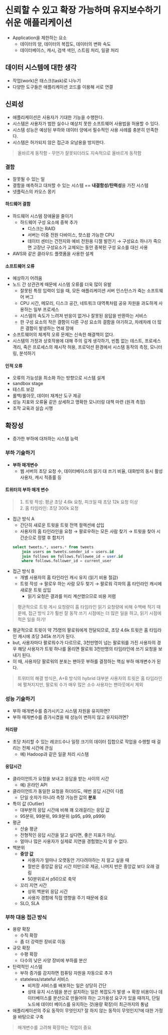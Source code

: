 # 신뢰할 수 있고 확장 가능하며 유지보수하기 쉬운 애플리케이션
* Application을 제한하는 요소
  * 데이터의 양, 데이터의 복잡도, 데이터의 변화 속도
  * 데이터베이스, 캐시, 검색 색인, 스트림 처리, 일괄 처리
## 데이터 시스템에 대한 생각
* 작업(work)은 태스크(task)로 나누기
* 다양한 도구들은 애플리케이션 코드를 이용해 서로 연결

## 신뢰성
* 애플리케이션은 사용자가 기대한 기능을 수행한다.
* 시스템은 사용자가 범한 실수나 예상치 못한 소프트웨어 사용법을 허용할 수 있다.
* 시스템 성능은 예상된 부하와 데이터 양에서 필수적인 사용 사례를 충분히 만족한다.
* 시스템은 허가되지 않은 접근과 오남용을 방지한다.
> 올바르게 동작함 - 무언가 잘못되더라도 지속적으로 올바르게 동작함
### 결함
* 잘못될 수 있는 일
* 결함을 예측하고 대처할 수 있는 시스템 == **내결함성/탄력성**을 가진 시스템
* 넷플릭스의 카오스 몽키
#### 하드웨어 결함
* 하드웨어 시스템 장애율을 줄이기
  * 하드웨어 구성 요소에 중복 추가
    * 디스크는 RAID
    * 서버는 이중 전원 다바이스, 핫스왑 가능한 CPU
    * 데이터 센터는 건전지와 예비 전원용 디젤 발전기
  → 구성요소 하나가 죽으면 고장난 구성요소가 교체되는 동안 중복된 구성 요소를 대신 사용
* AWS와 같은 클라우드 플랫폼을 사용한 설계
#### 소프트웨어 오류
* 예상하기 어려움
* 노드 간 상관관계 때문에 시스템 오류를 더욱 많이 유발
  * 잘못된 특정 입력이 있을 때, 모든 애플리케이션 서버 인스턴스가 죽는 소프트웨어 버그
  * CPU 시간, 메모리, 디스크 공간, 네트워크 대역폭처럼 공유 자원을 과도하게 사용하는 일부 프로세스
  * 시스템의 속도가 느려져 반응이 없거나 잘못된 응답을 반환하는 서비스
  * 한 구성 요소의 작은 결함이 다른 구성 요소의 결함을 야기하고, 차례차례 더 많은 결함이 발생하는 연쇄 장애
* 소프트웨어의 체계적 오류 문제는 신속한 해결책이 없다.
* 시스템의 가정과 상호작용에 대해 주의 깊게 생각하기, 빈틈 없는 테스트, 프로세스 격리, 죽은 프로세스의 재시작 허용, 프로덕션 환경에서 시스템 동작의 측정, 모니터링, 분석하기
#### 인적 오류
* 오류의 가능성을 최소화 하는 방향으로 시스템 설계
* sandbox stage
* 테스트 보강
* 롤백/롤아웃, 데이터 재계산 도구 제공
* 성능 지표와 오류율 같은 상세하고 명확한 모니터링 대책 마련 (원격 측정)
* 조작 교육과 실습 시행

## 확장성
* 증가한 부하에 대처하는 시스템 능력
### 부하 기술하기
* **부하 매개변수**
  * 웹 서버의 초당 요청 수, 데이터베이스의 읽기 대 쓰기 비율, 대화방의 동시 활성 사용자, 캐시 적중률 등
#### 트위터의 부하 매개 변수
> 1. 트윗 작성: 평균 초당 4.6k 요청, 피크일 때 초당 12k 요청 이상 
> 2. 홈 타임라인: 초당 300k 요청
* 접근 방식 A 
  * 간단히 새로운 트윗을 트윗 전역 컬렉션에 삽입
  * 사용자의 홈 타인라인을 요청 → 팔로우하는 모든 사람 찾기 → 트윗을 찾아 시간순으로 정렬 후 합치기
  ```sql
  select tweets.*, users.* from tweets
      join users on tweets.sender_id = users.id
      join follows on follows.followee_id = user.id
      where follows.follower_id = current_user
  ```
* 접근 방식 B
  * 개별 사용자의 홈 타인라인 캐시 유지 (읽기 비용 절감)
  * 트윗 작성 → 팔로우 하는 사람 모두 찾기 → 팔로워 각자의 홈 타인라인 캐시에 새로운 트윗 삽입
    * 읽기 요청은 결과를 미리 계산했으므로 비용 저렴
> 평균적으로 트윗 게시 요청량이 홈 타임라인 읽기 요청량에 비해 수백배 적기 때문에, 접근 방식 2가 훨씬 잘 동작
> 쓰기 시점에는 더 많은 일을 하고, 읽기 시점에 적은 일을 하기!
* 평균적으로 트윗이 약 75명의 팔로워에게 전달되므로, 초당 4.6k 트윗은 홈 타임라인 캐시에 초당 345k 쓰기가 된다.
* but, 사용자마다 팔로워수가 다르므로, 3천만명이 넘는 팔로워를 가진 사용자의 경우 해당 사용자가 트윗 하나를 올리면 팔로워 3천만명의 타임라인에 쓰기 요청을 보내기 된다.
* 이 때, 사용자당 팔로워의 분포는 팬아웃 부하를 결정하는 핵심 부하 매개변수가 된다.
> 트위터의 해결 방식은, A+B 방식의 hybrid
> 대부분 사용자의 트윗은 홈 타임라인에 펼쳐지지만, 팔로워 수가 매우 많은 소수 사용자는 팬아웃에서 제외
### 성능 기술하기
* 부하 매개변수를 증가시키고 시스템 자원을 유지하면?
* 부하 매개변수를 증가시켰을 때 성능이 변하지 않고 유지되려면?
#### 처리량
* 초당 처리할 수 있는 레코드수나 일정 크기의 데이터 집합으로 작업을 수행할 때 걸리는 전체 시간에 관심
  * 예) Hadoop과 같은 일괄 처리 시스템
#### 응답시간
* 클라이언트가 요청을 보내고 응답을 받는 사이의 시간
  * 예) 온라인 API
* 클라이언트가 동일한 요청을 하더라도, 매번 응답 시간이 다름
  * 단일 숫자가 아니라 측정 가능한 값의 **분포**
* 특이 값 (Outlier)
  * 대부분의 응답 시간에 비해 꽤 오래걸리는 응답 값
  * 95분위, 99분위, 99.9분위 (p95, p99, p999)
* 평균
  * 산술 평균
  * 전형적인 응답 시간을 알고 싶다면, 좋은 지표가 아님.
  * 얼마나 많은 사용자가 실제로 지연을 경험했는지 알 수 없다.
* 백분위
  * **중앙 값**
    * 사용자가 얼마나 오랫동안 기다려야하는 지 알고 싶을 때
    * 절반은 중앙값 응답 시간 미만으로 제공, 나머지 반은 중앙값 보다 오래 걸림
    * 50분위로서 p50으로 축약
  * 꼬리 지연 시간
    * 상위 백분위 응답 시간
    * 사용자 경험에 직접 영향을 주기 때문에 중요
  * SLO, SLA
### 부하 대응 접근 방식
* 용량 확장
  * 수직 확장
  * 좀 더 강력한 장비로 이동
* 규모 확장
  * 수평 확장
  * 다수의 낮은 사양 장비에 부하를 분산
* 탄력적인 시스템
  * 부하 증가를 감지하면 컴퓨팅 자원을 자동으로 추가
  * stateless/stateful 서비스
    * 비저장 서비스를 배포하는 일은 상당히 간단
    * 상태 유지 시스템을 분산 설치하는 일은 복잡도가 발생
 → 확장 비용이나 데이터베이스를 분산으로 만들어야 하는 고가용성 요구가 있을 때까지, 단일 노드에 데이터 베이스를 유지하는 것(용량 확장)이 최근까지의 통념
* 애플리케이션의 주요 동작이 무엇인지? 잘 하지 않는 동작이 무엇인지?에 대한 가정을 바탕으로 구축
> 매개변수를 고려해 확장하는 작업이 중요